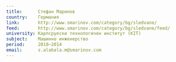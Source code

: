 ```yaml
---
title:      Стефан Маринов
country:    Германия
link:       http://www.smarinov.com/category/bg/sledvane/
feed:       http://www.smarinov.com/category/bg/sledvane/feed/ 
university: Карлсруески технологичен институт (KIT)
subject:    Машинно инженерство
period:     2010–2014
email:      s.alabala.m@smarinov.com
---
```

